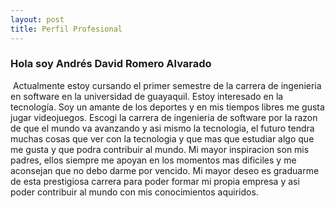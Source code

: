 ```yaml
---
layout: post
title: Perfil Profesional
---
```


### Hola soy Andrés David Romero Alvarado

<img scr = "https://scontent.fgye1-1.fna.fbcdn.net/v/t1.0-9/p960x960/32767629_1687355291350064_3121492186743439360_o.jpg?_nc_cat=111&_nc_oc=AQkUHc3Ja38qzKOJswbUK7j0rbAEqxEgu-C3RlWtmetu9YiwK0dHZRtysHaC5qfZsLM&_nc_ht=scontent.fgye1-1.fna&oh=f3a6b278dcf7f117e8df391c45d040f5&oe=5E79ECB2">
Actualmente estoy cursando el primer semestre de la carrera de ingenieria en software en la universidad de guayaquil. Estoy interesado en la tecnología. Soy un amante de los deportes y en mis tiempos libres me gusta jugar videojuegos. Escogi la carrera de ingenieria de software por la razon de que el mundo va avanzando y asi mismo la tecnologia, el futuro tendra muchas cosas que ver con la tecnologia y que mas que estudiar algo que me gusta y que podra contribuir al mundo. Mi mayor inspiracion son mis padres, ellos siempre me apoyan en los momentos mas dificiles y me aconsejan que no debo darme por vencido. Mi mayor deseo es graduarme de esta prestigiosa carrera para poder formar mi propia empresa y asi poder contribuir al mundo con mis conocimientos aquiridos.
